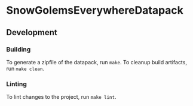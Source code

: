 # SnowGolemsEverywhereDatapack

## Development

### Building

To generate a zipfile of the datapack, run `make`. To cleanup build artifacts, run `make clean`.

### Linting

To lint changes to the project, run `make lint`.
